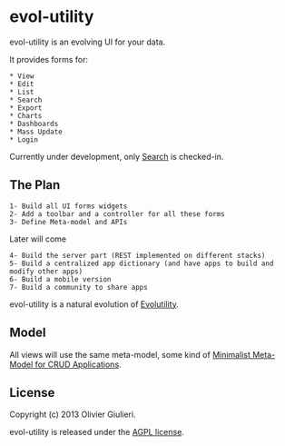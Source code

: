 # evol-utility

evol-utility is an evolving UI for your data.  

It provides forms for:

    * View
    * Edit
    * List
    * Search
    * Export
    * Charts
    * Dashboards
    * Mass Update
    * Login

Currently under development, only [Search](https://github.com/evoluteur/advancedSearch) is checked-in.


## The Plan 

    1- Build all UI forms widgets
    2- Add a toolbar and a controller for all these forms
    3- Define Meta-model and APIs

Later will come

    4- Build the server part (REST implemented on different stacks)
    5- Build a centralized app dictionary (and have apps to build and modify other apps)
    6- Build a mobile version
    7- Build a community to share apps

evol-utility is a natural evolution of [Evolutility](http://www.evolutility.org). 

## Model 
All views will use the same meta-model, some kind of [Minimalist Meta-Model for CRUD Applications](http://www.codeproject.com/Articles/28636/Minimalist-Meta-Model-for-CRUD-Applications).

## License

Copyright (c) 2013 Olivier Giulieri.

evol-utility is released under the [AGPL license](http://github.com/evoluteur/evol.utility/raw/master/LICENSE.md).

